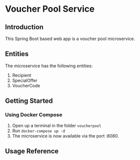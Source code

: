 # Voucher Pool Service
## Introduction
This Spring Boot based web app is a voucher pool microservice.

## Entities
The microservice has the following entities:
1. Recipient
2. SpecialOffer
3. VoucherCode

## Getting Started
### Using Docker Compose
1. Open up a terminal in the folder `voucherpool`
2. Run `docker-compose up -d`
3. The microservice is now available via the port :8080. 

## Usage Reference
